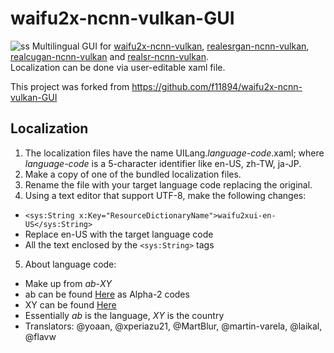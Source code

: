 # waifu2x-ncnn-vulkan-GUI
![ss](https://user-images.githubusercontent.com/16046279/184076563-8d04619b-cd05-42e3-ac5b-cac03b43ce62.png)
Multilingual GUI for [waifu2x-ncnn-vulkan](https://github.com/nihui/waifu2x-ncnn-vulkan), [realesrgan-ncnn-vulkan](https://github.com/xinntao/Real-ESRGAN-ncnn-vulkan), [realcugan-ncnn-vulkan](https://github.com/nihui/realcugan-ncnn-vulkan) and [realsr-ncnn-vulkan](https://github.com/nihui/realsr-ncnn-vulkan).  
Localization can be done via user-editable xaml file.

This project was forked from https://github.com/f11894/waifu2x-ncnn-vulkan-GUI

## Localization
1. The localization files have the name UILang._language-code_.xaml; where _language-code_ is a 5-character identifier like en-US, zh-TW, ja-JP.
2. Make a copy of one of the bundled localization files.
3. Rename the file with your target language code replacing the original.
4. Using a text editor that support UTF-8, make the following changes:
  * ```<sys:String x:Key="ResourceDictionaryName">waifu2xui-en-US</sys:String>```
  * Replace en-US with the target language code
  * All the text enclosed by the ```<sys:String>``` tags
5. About language code:
  * Make up from _ab_-_XY_
  * ab can be found [Here](http://www.loc.gov/standards/iso639-2/php/langcodes-search.php) as Alpha-2 codes
  * XY can be found [Here](https://www.iso.org/obp/ui/#search)
  * Essentially _ab_ is the language, _XY_ is the country
  * Translators: @yoaan, @xperiazu21, @MartBlur, @martin-varela, @laikal, @flavw
